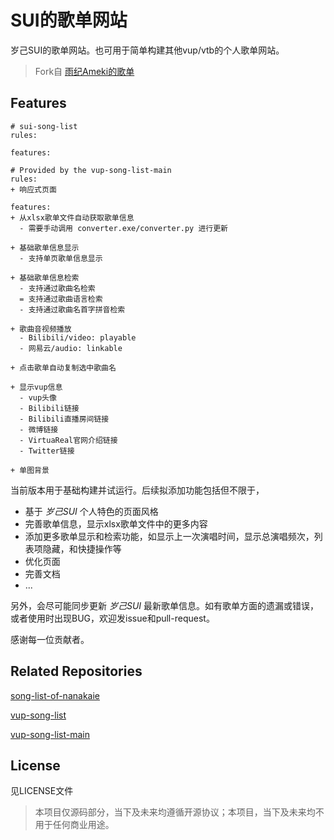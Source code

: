 # SUI的歌单网站

岁己SUI的歌单网站。也可用于简单构建其他vup/vtb的个人歌单网站。

> Fork自 [雨纪Ameki的歌单](https://www.ameki.online/)

## Features

```
# sui-song-list
rules:

features:

# Provided by the vup-song-list-main
rules:
+ 响应式页面

features:
+ 从xlsx歌单文件自动获取歌单信息
  - 需要手动调用 converter.exe/converter.py 进行更新

+ 基础歌单信息显示
  - 支持单页歌单信息显示

+ 基础歌单信息检索
  - 支持通过歌曲名检索
  = 支持通过歌曲语言检索
  - 支持通过歌曲名首字拼音检索

+ 歌曲音视频播放
  - Bilibili/video: playable
  - 网易云/audio: linkable

+ 点击歌单自动复制选中歌曲名

+ 显示vup信息
  - vup头像
  - Bilibili链接
  - Bilibili直播房间链接
  - 微博链接
  - VirtuaReal官网介绍链接
  - Twitter链接

+ 单图背景

```

当前版本用于基础构建并试运行。后续拟添加功能包括但不限于，

+ 基于 *岁己SUI* 个人特色的页面风格
+ 完善歌单信息，显示xlsx歌单文件中的更多内容
+ 添加更多歌单显示和检索功能，如显示上一次演唱时间，显示总演唱频次，列表项隐藏，和快捷操作等
+ 优化页面
+ 完善文档
+ ...

另外，会尽可能同步更新 *岁己SUI* 最新歌单信息。如有歌单方面的遗漏或错误，或者使用时出现BUG，欢迎发issue和pull-request。

感谢每一位贡献者。

## Related Repositories

[song-list-of-nanakaie](https://github.com/alan314m/song-list-of-nanakaie)

[vup-song-list](https://github.com/Akegarasu/vup-song-list)

[vup-song-list-main](https://github.com/Rndlab/vup-song-list-main)

## License

见LICENSE文件

> 本项目仅源码部分，当下及未来均遵循开源协议；本项目，当下及未来均不用于任何商业用途。

